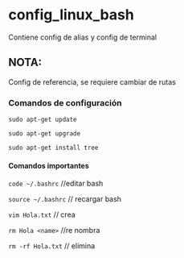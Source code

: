 # config_linux_bash
Contiene config de alias y config de terminal

## NOTA:
Config de referencia, se requiere cambiar de rutas

### Comandos de configuración
`sudo apt-get update`

`sudo apt-get upgrade`

`sudo apt-get install tree`

#### Comandos importantes
`code ~/.bashrc` //editar bash

`source ~/.bashrc` // recargar bash

`vim Hola.txt` // crea

`rm Hola <name>` //re nombra

`rm -rf Hola.txt` // elimina

